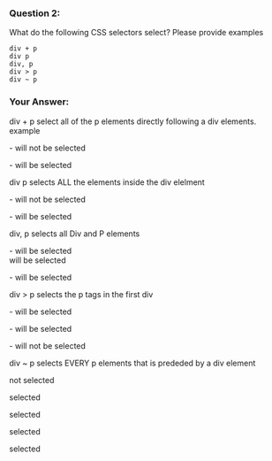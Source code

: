 ### Question 2: 

What do the following CSS selectors select? Please provide examples

    div + p
    div p
    div, p
    div > p
    div ~ p


### Your Answer:

div + p select all of the p elements directly following a div elements.  
example 
 <p></p>  - will not be selected
<div></div>  
<p></p>  - will be selected

div p selects ALL the elements inside the div elelment 
<p></p>  - will not be selected
<div> 
<p></p>  - will be selected
</div>

div, p selects all Div and P elements 
 <p></p>  - will be selected
<div></div> will be selected 
<p></p>  - will be selected

div > p selects the p tags in the first div
<div>  
<p></p>  - will be selected
<p></p>  - will be selected
</div>
<div>
<p></p>  - will not be selected
</div>

 div ~ p selects EVERY p elements that is prededed by a div element
 <p></p> not selected 
 <div>
 <p></p> selected
 <p></p>selected
 </div>
<div>
 <p></p>selected 
 <p></p>selected
 </div>

